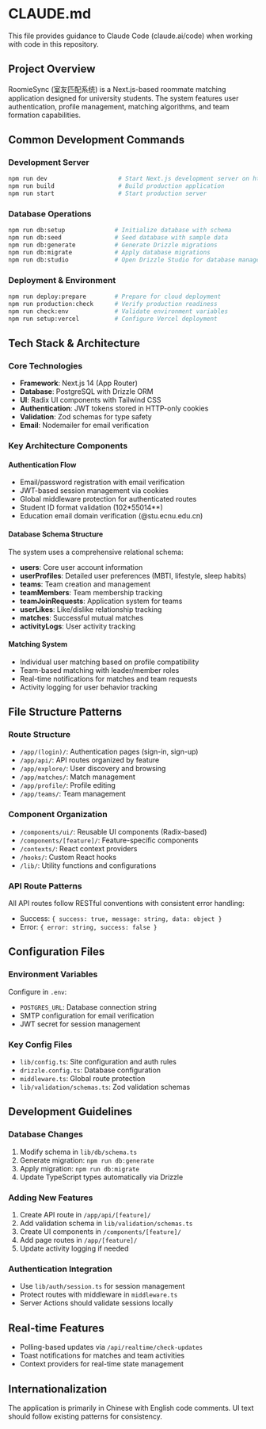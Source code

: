 # CLAUDE.md

This file provides guidance to Claude Code (claude.ai/code) when working with code in this repository.

## Project Overview

RoomieSync (室友匹配系统) is a Next.js-based roommate matching application designed for university students. The system features user authentication, profile management, matching algorithms, and team formation capabilities.

## Common Development Commands

### Development Server
```bash
npm run dev                    # Start Next.js development server on http://localhost:3000
npm run build                  # Build production application
npm run start                  # Start production server
```

### Database Operations
```bash
npm run db:setup              # Initialize database with schema
npm run db:seed               # Seed database with sample data
npm run db:generate           # Generate Drizzle migrations
npm run db:migrate            # Apply database migrations
npm run db:studio             # Open Drizzle Studio for database management
```

### Deployment & Environment
```bash
npm run deploy:prepare        # Prepare for cloud deployment
npm run production:check      # Verify production readiness
npm run check:env             # Validate environment variables
npm run setup:vercel          # Configure Vercel deployment
```

## Tech Stack & Architecture

### Core Technologies
- **Framework**: Next.js 14 (App Router)
- **Database**: PostgreSQL with Drizzle ORM
- **UI**: Radix UI components with Tailwind CSS
- **Authentication**: JWT tokens stored in HTTP-only cookies
- **Validation**: Zod schemas for type safety
- **Email**: Nodemailer for email verification

### Key Architecture Components

#### Authentication Flow
- Email/password registration with email verification
- JWT-based session management via cookies
- Global middleware protection for authenticated routes
- Student ID format validation (102*55014**)
- Education email domain verification (@stu.ecnu.edu.cn)

#### Database Schema Structure
The system uses a comprehensive relational schema:
- **users**: Core user account information
- **userProfiles**: Detailed user preferences (MBTI, lifestyle, sleep habits)
- **teams**: Team creation and management
- **teamMembers**: Team membership tracking
- **teamJoinRequests**: Application system for teams
- **userLikes**: Like/dislike relationship tracking
- **matches**: Successful mutual matches
- **activityLogs**: User activity tracking

#### Matching System
- Individual user matching based on profile compatibility
- Team-based matching with leader/member roles
- Real-time notifications for matches and team requests
- Activity logging for user behavior tracking

## File Structure Patterns

### Route Structure
- `/app/(login)/`: Authentication pages (sign-in, sign-up)
- `/app/api/`: API routes organized by feature
- `/app/explore/`: User discovery and browsing
- `/app/matches/`: Match management
- `/app/profile/`: Profile editing
- `/app/teams/`: Team management

### Component Organization
- `/components/ui/`: Reusable UI components (Radix-based)
- `/components/[feature]/`: Feature-specific components
- `/contexts/`: React context providers
- `/hooks/`: Custom React hooks
- `/lib/`: Utility functions and configurations

### API Route Patterns
All API routes follow RESTful conventions with consistent error handling:
- Success: `{ success: true, message: string, data: object }`
- Error: `{ error: string, success: false }`

## Configuration Files

### Environment Variables
Configure in `.env`:
- `POSTGRES_URL`: Database connection string
- SMTP configuration for email verification
- JWT secret for session management

### Key Config Files
- `lib/config.ts`: Site configuration and auth rules
- `drizzle.config.ts`: Database configuration
- `middleware.ts`: Global route protection
- `lib/validation/schemas.ts`: Zod validation schemas

## Development Guidelines

### Database Changes
1. Modify schema in `lib/db/schema.ts`
2. Generate migration: `npm run db:generate`
3. Apply migration: `npm run db:migrate`
4. Update TypeScript types automatically via Drizzle

### Adding New Features
1. Create API route in `/app/api/[feature]/`
2. Add validation schema in `lib/validation/schemas.ts`
3. Create UI components in `/components/[feature]/`
4. Add page routes in `/app/[feature]/`
5. Update activity logging if needed

### Authentication Integration
- Use `lib/auth/session.ts` for session management
- Protect routes with middleware in `middleware.ts`
- Server Actions should validate sessions locally

## Real-time Features
- Polling-based updates via `/api/realtime/check-updates`
- Toast notifications for matches and team activities
- Context providers for real-time state management

## Internationalization
The application is primarily in Chinese with English code comments. UI text should follow existing patterns for consistency.